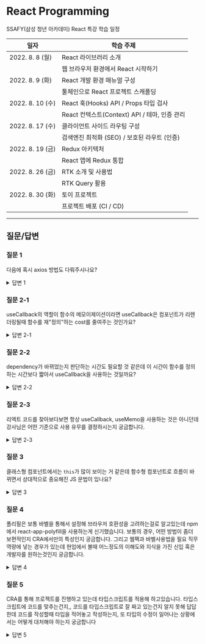 # React Programming

SSAFY(삼성 청년 아카데미) React 특강 학습 일정

| 일자             | 학습 주제                                     |
| ---------------- | --------------------------------------------- |
| 2022. 8. 8 (월)  | React 라이브러리 소개                         |
|                  | 웹 브라우저 환경에서 React 시작하기           |
| 2022. 8. 9 (화)  | React 개발 환경 매뉴얼 구성                   |
|                  | 툴체인으로 React 프로젝트 스캐폴딩            |
| 2022. 8. 10 (수) | React 훅(Hooks) API / Props 타입 검사         |
|                  | React 컨텍스트(Context) API / 테마, 인증 관리 |
| 2022. 8. 17 (수) | 클라이언트 사이드 라우팅 구성                 |
|                  | 검색엔진 최적화 (SEO) / 보호된 라우트 (인증)  |
| 2022. 8. 19 (금) | Redux 아키텍처                                |
|                  | React 앱에 Redux 통합                         |
| 2022. 8. 26 (금) | RTK 소개 및 사용법                            |
|                  | RTK Query 활용                                |
| 2022. 8. 30 (화) | 토이 프로젝트                                 |
|                  | 프로젝트 배포 (CI / CD)                       |

---

## 질문/답변

### 질문 1

다음에 혹시 axios 방법도 다뤄주시나요?

<details>
  <summary>답변 1</summary>
  <br/>
  
  넵 ^^ axios 라이브러리를 사용한 실습도 다룰 예정입니다.
</details>

### 질문 2-1

useCallback의 역할이 함수의 메모이제이션이라면 useCallback은 컴포넌트가 리렌더링될때 함수를 재"정의"하는 cost를 줄여주는 것인가요?

<details>
  <summary>답변 2-1</summary>
  <br/>
  
  네. 말씀하신대로 함수가 재 정의 되는 비용을 줄여주므로 메모리 누수를 방지할 수 있고, 나아가 불필요하게 다시 렌더링 되는 컴포넌트로 인해 성능이 저하되는 문제를 해결할 수 있습니다.
</details>

### 질문 2-2

dependency가 바뀌었는지 판단하는 시간도 필요할 것 같은데 이 시간이 함수를 정의하는 시간보다 짧아서 useCallback을 사용하는 것일까요?

<details>
  <summary>답변 2-2</summary>
  <br/>
  
  네. 말씀하신대로 함수가 재 정의 되는 비용을 줄여주므로 메모리 누수를 방지할 수 있고, 나아가 불필요하게 다시 렌더링 되는 컴포넌트로 인해 성능이 저하되는 문제를 해결할 수 있습니다.
</details>

### 질문 2-3

리엑트 코드를 찾아보다보면 항상 useCallback, useMemo을 사용하는 것은 아니던데 강사님은 어떤 기준으로 사용 유무를 결정하시는지 궁금합니다.

<details>
  <summary>답변 2-3</summary>
  <br/>
  
  하위 컴포넌트(예: \<Button\>)에 '함수' 타입을 `prop`으로 전달해야 할 때 `useCallback` 훅을 사용하는데 반해, 표준 HTML 요소(예: \<button\>)를 사용할 때는 `useCallback` 훅을 사용하지 않는 것이 권장됩니다. 2-2번 질문에 대한 답변에서 말씀드린 것이 우려되는 상황인데 HTML 표준 요소는 그러한 문제가 없으므로 `useCallback` 훅 없이 사용하는 것이 더 낫습니다. (요약: 컴포넌트에 함수 타입을 전달할 경우 훅 사용 / HTML 표준 요소에는 사용 안 함)
</details>

### 질문 3

클래스형 컴포넌트에서는 `this`가 많이 보이는 거 같은데 함수형 컴포넌트로 흐름이 바뀌면서 상대적으로 중요해진 JS 문법이 있나요?

<details>
  <summary>답변 3</summary>
  <br/>
  
  JS 문법도 문법이지만, 메모이제이션 패턴 활용이 주이므로 해당 패턴에 대해 이해하면 좋을 것 같습니다. 오히려 문법은 함수를 사용하는 것이 클래스 보다 간결하고 쉽습니다. ^^ 그럼에도 몇가지 생각나는 것을 나열하면 '구조 분해 할당', '나머지 매개변수', '화살표 함수 식', '배열 메서드(mutation 하지 않는)' 등 입니다.
</details>

### 질문 4

폴리필은 보통 바벨을 통해서 설정해 브라우저 호환성을 고려하는걸로 알고있는데 npm에서 react-app-polyfill을 사용하는게 신기했습니다. 보통의 경우, 어떤 방법이 좀더 보편적인지 CRA에서만의 특성인지 궁금합니다. 그리고 웹팩과 바벨사용법을 필요 직무 역량에 넣는 경우가 있는데 현업에서 볼때 어느정도의 이해도와 지식을 가진 신입 혹은 개발자를 원하는것인지 궁금합니다.

<details>
  <summary>답변 4</summary>
  <br/>
  
  보편적인 방법의 기준은 어떤 도구를 사용하는가에 따라 달라질 것입니다. `react-app-polyfill`은 Create React App 도구에 최적화 된 폴리필 라이브러리 입니다. 반면 `core-js`, `regenerator-runtime` 등을 사용한 폴리필(`@babel/polyfill`은 더 이상 사용이 권장되지 않음)은 CRA 도구에만 국한되지 않으므로 범용적으로 사용 가능합니다.

  그리고 Babel, Webpack 등 도구의 필요성을 이해하고, 기본적인 사용법을 알고 있다면 좋습니다. 도구 별 사용 목적과 도구에서 제공하는 콘셉 등에 대해 바로 알고, 문제가 발생할 경우 문제를 해결할 수 있을 정도의 검색, 반영 능력이 요구될 것입니다.

</details>

### 질문 5

CRA를 통해 프로젝트를 진행하고 있는데 타입스크립트를 적용해 하고있습니다. 타입스크립트에 코드를 맞추는건지,, 코드를 타입스크립트로 잘 짜고 있는건지 알지 못해 답답한데 코드를 작성할때 타입을 적어놓고 작성하는지, 또 타입의 수정이 일어나는 상황에서는 어떻게 대처해야 하는지 궁금합니다

<details>
  <summary>답변 5</summary>
  <br/>
  
  질문은 "당신은 어떻게 하는가?"를 물어본 것이므로 순수하게 제 입장에서 답변드려 봅니다.
  수업에서 말씀드렸 듯이 저는 Designer이고, Design은 "설계"를 의미합니다. 그러므로 저는 디자인을 할 때 먼저 설계를 합니다.
  예를 들어 발표 자료를 디자인 해야 하는 경우, 다음 절차에 따라 구현합니다.

  1. 발표 주제 이해/정리
  1. 발표 방식 조사/분석/선택
  1. 러프한 발표 슬라이드 작성(스토리텔링, 와이어프레임)
  1. 발표 자료 무드보드 작성
  1. 발표 자료에 사용 될 포토,클립아트 검색/구매 또는 직접 제작
  1. 발표 슬라이드 구성(시각 디자인, 필요한 경우 애니메이션 또한 제작)
  1. 발표 자료 검토/브리핑 준비
  1. 발표 진행

  Develop 또한 "구현을 위한 설계"가 필요하죠.
  그러므로 구현해야 할 애플리케이션 UI를 분석한 후, 구현에 앞서 어떤 props를 또는 state를 관리해야 할 지 고민합니다.
  TypeScript를 사용한다면 유틸리티 함수 또는 클래스, 컴포넌트 설계 과정에서 어떤 타입이 필요한 지 설계하고 들어갑니다.

  설계를 꼼꼼하게 잘한 경우, 예측대로 구현할 수 있어 수정이 발생하는 경우가 줄어듭니다.
  대부분의 웹툰 작가가 작화 시간보다 콘티 작성에 보다 많은 시간을 할애하는 것 또한 같은 이유입니다.
  콘티를 대충 그리면 작화를 그리다가 중간에 엎고 다시 그려야 하기 때문입니다. (수정... 수정... 수정...)

  결론은 타입 수정이 발생하지 않도록 꼼꼼하게 UI를 분석하고, 설계하는 것을 권장합니다.
  하지만 그럼에도 불구하고 수정이 발생할 수 있습니다. 그런 경우 우선 주어진 상황에 맞춰 문제를 해결하는 경험을 갖는 것이 좋습니다.
  그리고 코드 리뷰를 통해 예측과 달리 수정 상황이 왜 발생한 것인지 분석하고, 다음 설계 과정에서는 같은 경험을 하지 않을 수 있도록 대비할 필요가 있습니다.
</details>

